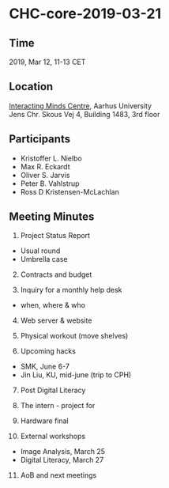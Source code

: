 # CHC-core-2019-03-21 #

## Time ##
2019, Mar 12, 11-13 CET

## Location ##
[Interacting Minds Centre](http://www.au.dk/om/organisation/find-au/bygningskort/?b=1483), Aarhus University  
Jens Chr. Skous Vej 4, Building 1483, 3rd floor

## Participants ##
- Kristoffer L. Nielbo
- Max R. Eckardt
- Oliver S. Jarvis
- Peter B. Vahlstrup
- Ross D Kristensen-McLachlan

## Meeting Minutes ##

1. Project Status Report
  - Usual round
  - Umbrella case

2. Contracts and budget

3. Inquiry for a monthly help desk
  - when, where & who

4. Web server & website

5. Physical workout (move shelves)

6. Upcoming hacks
  - SMK, June 6-7
  - Jin Liu, KU, mid-june (trip to CPH)

7. Post Digital Literacy

8. The intern - project for

9. Hardware final

10. External workshops
  - Image Analysis, March 25
  - Digital Literacy, March 27

11. AoB and next meetings
